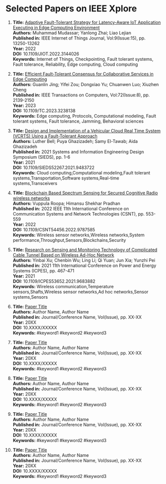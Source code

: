 
# Selected Papers on IEEE Xplore

1. **Title:** [Adaptive Fault-Tolerant Strategy for Latency-Aware IoT Application Executing in Edge Computing Environment](https://doi.org/10.1109/JIOT.2022.3144026)  
   **Authors:** Muhammad Mudassar; Yanlong Zhai; Liao Lejian  
   **Published in:**  IEEE Internet of Things Journal, Vol:9(Issue:15), pp. 13250-13262  
   **Year:** 2022  
   **DOI:** 10.1109/JIOT.2022.3144026  
   **Keywords:** Internet of Things, Checkpointing, Fault tolerant systems, Fault tolerance, Reliability, Edge computing, Cloud computing  

2. **Title:** [Efficient Fault-Tolerant Consensus for Collaborative Services in Edge Computing](https://doi.org/10.1109/TC.2023.3238138)  
   **Authors:** Guanlin Jing; Yifei Zou; Dongxiao Yu; Chuanwen Luo; Xiuzhen Cheng  
   **Published in:** IEEE Transactions on Computers, Vol:72(Issue:8), pp. 2139-2150  
   **Year:** 2023  
   **DOI:** 10.1109/TC.2023.3238138  
   **Keywords:** Edge computing, Protocols, Computational modeling, Fault tolerant systems, Fault tolerance, Jamming, Behavioral sciences  
  
3. **Title:** [Design and Implementation of a Vehicular Cloud Real Time System (VCRTS) Using a Fault-Tolerant Approach](https://doi.org/10.1109/SIEDS52267.2021.9483722)  
   **Authors:** Luther Bell; Puya Ghazizadeh; Samy El-Tawab; Aida Ghazizadeh  
   **Published in:** 2021 Systems and Information Engineering Design Symposium (SIEDS), pp. 1-6  
   **Year:** 2021  
   **DOI:** 10.1109/SIEDS52267.2021.9483722  
   **Keywords:** Cloud computing,Computational modeling,Fault tolerant systems,Transportation,Software systems,Real-time systems,Transceivers  
   
4. **Title:** [Blockchain Based Spectrum Sensing for Secured Cognitive Radio wireless networks](https://doi.org/10.1109/CSNT54456.2022.9787585)  
   **Authors:** Vuppula Roopa; Himansu Shekhar Pradhan  
   **Published in:** 2022 IEEE 11th International Conference on Communication Systems and Network Technologies (CSNT), pp. 553-559  
   **Year:** 2022  
   **DOI:** 10.1109/CSNT54456.2022.9787585  
   **Keywords:** Wireless sensor networks,Wireless networks,System performance,Throughput,Sensors,Blockchains,Security  
   
5. **Title:** [Research on Sensing and Monitoring Technology of Complicated Cable Tunnel Based on Wireless Ad-Hoc Network](https://doi.org/10.1109/ICPES53652.2021.9683882)  
   **Authors:** Yinbai Xu; Chenbin Wu; Ling Li; Qi Yuan; Jun Xia; Yunzhi Pei  
   **Published in:** 2021 11th International Conference on Power and Energy Systems (ICPES), pp. 467-471  
   **Year:** 2021  
   **DOI:** 10.1109/ICPES53652.2021.9683882  
   **Keywords:** Wireless communication,Temperature sensors,Shafts,Wireless sensor networks,Ad hoc networks,Sensor systems,Sensors  

6. **Title:** [Paper Title](https://doi.org/link-to-paper)  
   **Authors:** Author Name, Author Name  
   **Published in:** Journal/Conference Name, Vol(Issue), pp. XX-XX  
   **Year:** 20XX  
   **DOI:** 10.XXXX/XXXXX  
   **Keywords:** #keyword1 #keyword2 #keyword3  

7. **Title:** [Paper Title](https://doi.org/link-to-paper)  
   **Authors:** Author Name, Author Name  
   **Published in:** Journal/Conference Name, Vol(Issue), pp. XX-XX  
   **Year:** 20XX  
   **DOI:** 10.XXXX/XXXXX  
   **Keywords:** #keyword1 #keyword2 #keyword3  

8. **Title:** [Paper Title](https://doi.org/link-to-paper)  
   **Authors:** Author Name, Author Name  
   **Published in:** Journal/Conference Name, Vol(Issue), pp. XX-XX  
   **Year:** 20XX  
   **DOI:** 10.XXXX/XXXXX  
   **Keywords:** #keyword1 #keyword2 #keyword3  

9. **Title:** [Paper Title](https://doi.org/link-to-paper)  
   **Authors:** Author Name, Author Name  
   **Published in:** Journal/Conference Name, Vol(Issue), pp. XX-XX  
   **Year:** 20XX  
   **DOI:** 10.XXXX/XXXXX  
   **Keywords:** #keyword1 #keyword2 #keyword3  

10. **Title:** [Paper Title](https://doi.org/link-to-paper)  
   **Authors:** Author Name, Author Name  
   **Published in:** Journal/Conference Name, Vol(Issue), pp. XX-XX  
   **Year:** 20XX  
   **DOI:** 10.XXXX/XXXXX  
   **Keywords:** #keyword1 #keyword2 #keyword3  
